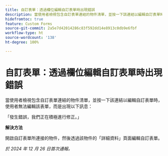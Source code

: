 ```yaml
---
title: 自訂表單：透過欄位編輯自訂表單時出現錯誤
description: 當使用者檢視包含自訂表單連結的物件清單，並按一下該連結以編輯自訂表單時，使用者無法編輯該表單，且出現錯誤訊息。此問題有解決方法
hidefromtoc: true
feature: Custom Forms
source-git-commit: 2a5e7d42014286c83f592dd14e8913c0db9e6fbf
workflow-type: ht
source-wordcount: '138'
ht-degree: 100%

---
```



# 自訂表單：透過欄位編輯自訂表單時出現錯誤

當使用者檢視包含自訂表單連結的物件清單，並按一下該連結以編輯自訂表單時，使用者無法編輯該表單，而是出現以下訊息：

「發生錯誤，我們正在積極進行修正。」

**解決方法**

開啟自訂表單所連接的物件，然後透過該物件的「詳細資料」頁面編輯自訂表單。

_於 2024 年 12 月 26 日首次通報。_
